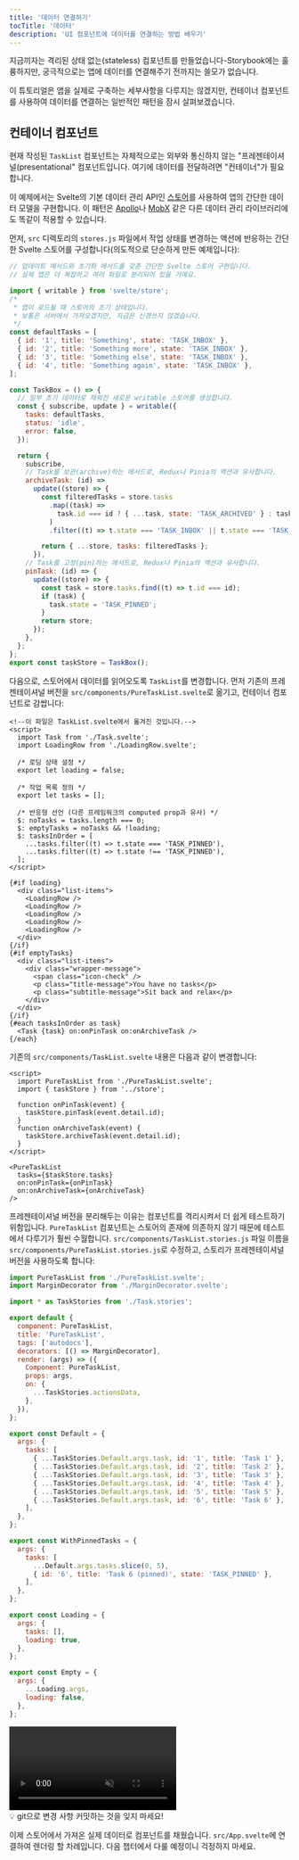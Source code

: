 ```yaml
---
title: '데이터 연결하기'
tocTitle: '데이터'
description: 'UI 컴포넌트에 데이터를 연결하는 방법 배우기'
---
```


지금끼자는 격리된 상태 없는(stateless) 컴포넌트를 만들었습니다-Storybook에는 훌륭하지만, 궁극적으로는 앱에 데이터를 연결해주기 전까지는 쓸모가 없습니다.

이 튜토리얼은 앱을 실제로 구축하는 세부사항을 다루지는 않겠지만, 컨테이너 컴포넌트를 사용하여 데이터를 연결하는 일반적인 패턴을 잠시 살펴보겠습니다.

## 컨테이너 컴포넌트

현재 작성된 `TaskList` 컴포넌트는 자체적으로는 외부와 통신하지 않는 "프레젠테이셔널(presentational" 컴포넌트입니다. 여기에 데이터를 전달하려면 "컨테이너"가 필요합니다.

이 예제에서는 Svelte의 기본 데이터 관리 API인 [스토어](https://svelte.dev/docs/svelte-store)를 사용하여 앱의 간단한 데이터 모델을 구현합니다. 이 패턴은 [Apollo](https://www.apollographql.com/client/)나 [MobX](https://mobx.js.org/) 같은 다른 데이터 관리 라이브러리에도 똑같이 적용할 수 있습니다.

먼저, `src` 디렉토리의 `stores.js` 파일에서 작업 상태를 변경하는 액션에 반응하는 간단한 Svelte 스토어를 구성합니다(의도적으로 단순하게 만든 예제입니다):

```js:title=src/store.js
// 업데이트 메서드와 초기화 메서드를 갖춘 간단한 Svelte 스토어 구현입니다.
// 실제 앱은 더 복잡하고 여러 파일로 분리되어 있을 거예요.

import { writable } from 'svelte/store';
/*
 * 앱이 로드될 때 스토어의 초기 상태입니다.
 * 보통은 서버에서 가져오겠지만, 지금은 신경쓰지 않겠습니다.
 */
const defaultTasks = [
  { id: '1', title: 'Something', state: 'TASK_INBOX' },
  { id: '2', title: 'Something more', state: 'TASK_INBOX' },
  { id: '3', title: 'Something else', state: 'TASK_INBOX' },
  { id: '4', title: 'Something again', state: 'TASK_INBOX' },
];

const TaskBox = () => {
  // 일부 초기 데이터로 채워진 새로운 writable 스토어를 생성합니다.
  const { subscribe, update } = writable({
    tasks: defaultTasks,
    status: 'idle',
    error: false,
  });

  return {
    subscribe,
    // Task를 보관(archive)하는 메서드로, Redux나 Pinia의 액션과 유사합니다.
    archiveTask: (id) =>
      update((store) => {
        const filteredTasks = store.tasks
          .map((task) =>
            task.id === id ? { ...task, state: 'TASK_ARCHIVED' } : task
          )
          .filter((t) => t.state === 'TASK_INBOX' || t.state === 'TASK_PINNED');

        return { ...store, tasks: filteredTasks };
      }),
    // Task를 고정(pin)하는 메서드로, Redux나 Pinia의 액션과 유사합니다.
    pinTask: (id) => {
      update((store) => {
        const task = store.tasks.find((t) => t.id === id);
        if (task) {
          task.state = 'TASK_PINNED';
        }
        return store;
      });
    },
  };
};
export const taskStore = TaskBox();
```

다음으로, 스토어에서 데이터를 읽어오도록 `TaskList`를 변경합니다. 먼저 기존의 프레젠테이셔널 버전을 `src/components/PureTaskList.svelte`로 옮기고, 컨테이너 컴포넌트로 감쌉니다:

```html:title=src/components/PureTaskList.svelte
<!--이 파일은 TaskList.svelte에서 옮겨진 것입니다.-->
<script>
  import Task from './Task.svelte';
  import LoadingRow from './LoadingRow.svelte';

  /* 로딩 상태 설정 */
  export let loading = false;

  /* 작업 목록 정의 */
  export let tasks = [];

  /* 반응형 선언 (다른 프레임워크의 computed prop과 유사) */
  $: noTasks = tasks.length === 0;
  $: emptyTasks = noTasks && !loading;
  $: tasksInOrder = [
    ...tasks.filter((t) => t.state === 'TASK_PINNED'),
    ...tasks.filter((t) => t.state !== 'TASK_PINNED'),
  ];
</script>

{#if loading}
  <div class="list-items">
    <LoadingRow />
    <LoadingRow />
    <LoadingRow />
    <LoadingRow />
    <LoadingRow />
  </div>
{/if}
{#if emptyTasks}
  <div class="list-items">
    <div class="wrapper-message">
      <span class="icon-check" />
      <p class="title-message">You have no tasks</p>
      <p class="subtitle-message">Sit back and relax</p>
    </div>
  </div>
{/if}
{#each tasksInOrder as task}
  <Task {task} on:onPinTask on:onArchiveTask />
{/each}
```

기존의 `src/components/TaskList.svelte` 내용은 다음과 같이 변경합니다:

```html:title=src/components/TaskList.svelte
<script>
  import PureTaskList from './PureTaskList.svelte';
  import { taskStore } from '../store';

  function onPinTask(event) {
    taskStore.pinTask(event.detail.id);
  }
  function onArchiveTask(event) {
    taskStore.archiveTask(event.detail.id);
  }
</script>

<PureTaskList
  tasks={$taskStore.tasks}
  on:onPinTask={onPinTask}
  on:onArchiveTask={onArchiveTask}
/>
```

프레젠테이셔널 버전을 분리해두는 이유는 컴포넌트를 격리시켜서 더 쉽게 테스트하기 위함입니다. `PureTaskList` 컴포넌트는 스토어의 존재에 의존하지 않기 때문에 테스트에서 다루기가 훨씬 수월합니다. `src/components/TaskList.stories.js` 파일 이름을 `src/components/PureTaskList.stories.js`로 수정하고, 스토리가 프레젠테이셔널 버전을 사용하도록 합니다:

```js:title=src/components/PureTaskList.stories.js
import PureTaskList from './PureTaskList.svelte';
import MarginDecorator from './MarginDecorator.svelte';

import * as TaskStories from './Task.stories';

export default {
  component: PureTaskList,
  title: 'PureTaskList',
  tags: ['autodocs'],
  decorators: [() => MarginDecorator],
  render: (args) => ({
    Component: PureTaskList,
    props: args,
    on: {
      ...TaskStories.actionsData,
    },
  }),
};

export const Default = {
  args: {
    tasks: [
      { ...TaskStories.Default.args.task, id: '1', title: 'Task 1' },
      { ...TaskStories.Default.args.task, id: '2', title: 'Task 2' },
      { ...TaskStories.Default.args.task, id: '3', title: 'Task 3' },
      { ...TaskStories.Default.args.task, id: '4', title: 'Task 4' },
      { ...TaskStories.Default.args.task, id: '5', title: 'Task 5' },
      { ...TaskStories.Default.args.task, id: '6', title: 'Task 6' },
    ],
  },
};

export const WithPinnedTasks = {
  args: {
    tasks: [
      ...Default.args.tasks.slice(0, 5),
      { id: '6', title: 'Task 6 (pinned)', state: 'TASK_PINNED' },
    ],
  },
};

export const Loading = {
  args: {
    tasks: [],
    loading: true,
  },
};

export const Empty = {
  args: {
    ...Loading.args,
    loading: false,
  },
};
```

<video autoPlay muted playsInline loop>
  <source
    src="/intro-to-storybook/finished-puretasklist-states-7-0.mp4"
    type="video/mp4"
  />
</video>

<div class="aside">
💡 git으로 변경 사항 커밋하는 것을 잊지 마세요!
</div>

이제 스토어에서 가져온 실제 데이터로 컴포넌트를 채웠습니다. `src/App.svelte`에 연결하여 렌더링 할 차례입니다. 다음 챕터에서 다룰 예정이니 걱정하지 마세요.
